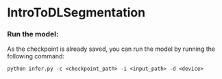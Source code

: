 # IntroToDLSegmentation
 
### Run the model:

As the checkpoint is already saved, you can run the model by running the following command:
    
```
python infer.py -c <checkpoint_path> -i <input_path> -d <device>
```